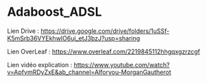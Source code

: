 # Adaboost_ADSL

Lien Drive : https://drive.google.com/drive/folders/1uSSf-K5mSrb36VYEkhwIO6uj_etJ3bzJ?usp=sharing

Lien OverLeaf : https://www.overleaf.com/2219845112hhgqxgzrzcgf

Lien vidéo explication : https://www.youtube.com/watch?v=ApfvmRDyZxE&ab_channel=AIforyou-MorganGautherot

